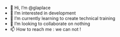 - 👋 Hi, I’m @glaplace
- 👀 I’m interested in development
- 🌱 I’m currently learning to create technical training
- 💞️ I’m looking to collaborate on nothing
- 📫 How to reach me : we can not !

<!---
glaplace/glaplace is a ✨ special ✨ repository because its `README.md` (this file) appears on your GitHub profile.
You can click the Preview link to take a look at your changes.
--->

